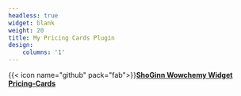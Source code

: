 ```yaml
---
headless: true
widget: blank
weight: 20
title: My Pricing Cards Plugin
design:
    columns: '1'
---
```


{{< icon name="github" pack="fab">}}[**ShoGinn Wowchemy Widget Pricing-Cards**](https://github.com/ShoGinn/wowchemy-widgets/tree/main/widgets/pricing-cards)
